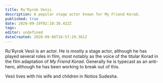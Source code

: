 ```yaml
---
title: Ru'Ryrok Vesii
description: A popular stage actor known for My Friend Korad.
published: true
date: 2020-09-19T02:10:30.422Z
tags: 
editor: undefined
dateCreated: 2020-09-06T16:57:29.301Z
---
```


Ru'Ryrok Vesii is an actor. He is mostly a stage actor, although he has played several roles in film, most notably as the voice of the titular Korad in the film adaptation of *My Friend Korad*. Generally he is typecast as an anti-hero, although he has been working to break out of this.

Vesii lives with his wife and children in Notios Sudesha.